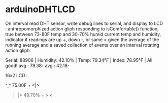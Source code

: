 # arduinoDHTLCD
  On interval read DHT sensor, write debug lines to serial, and display to LCD : 
      anthropomorphized action gliph responding to isComfortable() function, true between 73-80F temp and 30-70% humid
      current temp and humidity, 
      indicator if readings are up +, down -, or same = given the average of the running average and a saved collection of events over an interval
      rotating action gliph.

  Serial: 
  88906 | Humidity: 42.10% | Temp: 79.34°F | Index: 78.95°F | All good! avg : 79.38- avg : 42.18-

  16x2 LCD :

  ^_^ 75.00F + <|>
  >|> 49.70% = > <
